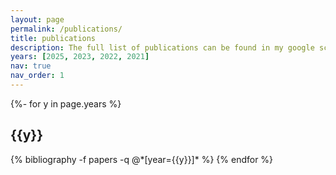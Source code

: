 ```yaml
---
layout: page
permalink: /publications/
title: publications
description: The full list of publications can be found in my google scholar profile. <a href="http://scholar.google.com/citations?user=CsJKBq4AAAAJ&hl=ko&oi=sra">LINK</a>
years: [2025, 2023, 2022, 2021]
nav: true
nav_order: 1
---
```

<!-- _pages/publications.md -->
<div class="publications">

{%- for y in page.years %}
  <h2 class="year">{{y}}</h2>
  {% bibliography -f papers -q @*[year={{y}}]* %}
{% endfor %}

</div>
